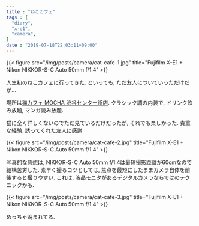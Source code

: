 ```yaml
---
title : "ねこカフェ"
tags : [
  "diary",
  "x-e1",
  "camera",
]
date : "2019-07-18T22:03:11+09:00"
---
```


{{< figure src="/img/posts/camera/cat-cafe-1.jpg" title="Fujifilm X-E1 + Nikon NIKKOR-S･C Auto 50mm f/1.4" >}}

人生初のねこカフェに行ってきた. といっても, ただ友人についていっただけだが...
<!--more-->
場所は[猫カフェ MOCHA 渋谷センター街店](http://catmocha.jp/shibuya/). 
クラシック調の内装で, ドリンク飲み放題, マンガ読み放題. 

猫に全く詳しくないのでただ見ているだけだったが, それでも楽しかった. 貴重な経験. 誘ってくれた友人に感謝.   

{{< figure src="/img/posts/camera/cat-cafe-2.jpg" title="Fujifilm X-E1 + Nikon NIKKOR-S･C Auto 50mm f/1.4" >}}

写真的な感想は, NIKKOR-S･C Auto 50mm f/1.4は最短撮影距離が60cmなので結構苦労した. 
素早く撮るコツとしては, 焦点を最短にしたままカメラ自体を前後すると撮りやすい. 
これは, 液晶モニタがあるデジタルカメラならではのテクニックかも.   

{{< figure src="/img/posts/camera/cat-cafe-3.jpg" title="Fujifilm X-E1 + Nikon NIKKOR-S･C Auto 50mm f/1.4" >}}

めっちゃ睨まれてる. 
